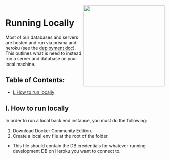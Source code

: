 <img align="right" width="256" height="256" src="https://github.com/jimmy-e/mybord-server/blob/master/etc/assets/terminal.png">

# Running Locally

Most of our databases and servers are hosted and run via prisma and heroku (see the 
[deployment doc](https://github.com/jimmy-e/mybord-server/blob/master/docs/deployment.md)). This
outlines what is need to instead run a server and database on your local machine.

## Table of Contents:

* [I. How to run locally](#i-how-to-run-locally)

## I. How to run locally

In order to run a local back end instance, you must do the following:

1. Download Docker Community Edition.
2. Create a local.env file at the root of the folder.
  * This file should contain the DB credentials for whatever running development DB on Heroku you
   want to connect to.
